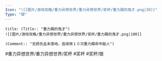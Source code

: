 ```yaml
---
Icon: "![[图片/游戏攻略/重力异想世界/重力异想世界/奖杯/重力踢的鬼才.png|30]]"
Type: "银"
---
```

```ad-common-silver-trophy
title: (Title:: "重力踢的鬼才")
![[图片/游戏攻略/重力异想世界/重力异想世界/奖杯/重力踢的鬼才.png|100]]

(Comment:: "无损伤且未落地，连续用１０次重力踢命中敌人")
```

#重力异想世界/重力异想世界/奖杯 #奖杯 #奖杯/银

